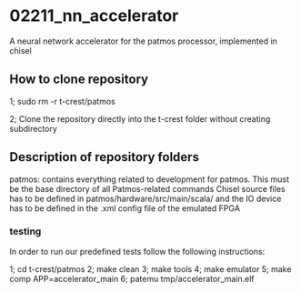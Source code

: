 # 02211_nn_accelerator
A neural network accelerator for the patmos processor, implemented in chisel

## How to clone repository
1; sudo rm -r t-crest/patmos

2; Clone the repository directly into the t-crest folder without creating subdirectory

## Description of repository folders
patmos: contains everything related to development for patmos. This must be the base directory of all Patmos-related commands
Chisel source files has to be defined in patmos/hardware/src/main/scala/ and the IO device has to be defined in the .xml config file of the emulated FPGA
 
### testing
In order to run our predefined tests follow the following instructions:

1; cd t-crest/patmos
2; make clean
3; make tools
4; make emulator
5; make comp APP=accelerator_main
6; patemu tmp/accelerator_main.elf

